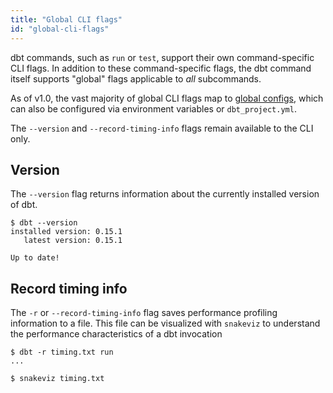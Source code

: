 ```yaml
---
title: "Global CLI flags"
id: "global-cli-flags"
---
```


dbt commands, such as `run` or `test`, support their own command-specific CLI flags. In addition to these command-specific flags, the dbt command itself supports "global" flags applicable to *all* subcommands.

As of v1.0, the vast majority of global CLI flags map to [global configs](global-configs), which can also be configured via environment variables or `dbt_project.yml`.

The `--version` and `--record-timing-info` flags remain available to the CLI only.

## Version

The `--version` flag returns information about the currently installed version of dbt.

<File name='Usage'>

```text
$ dbt --version
installed version: 0.15.1
   latest version: 0.15.1

Up to date!
```

</File>

## Record timing info

The `-r` or `--record-timing-info` flag saves performance profiling information to a file. This file can be visualized with `snakeviz` to understand the performance characteristics of a dbt invocation

<File name='Usage'>

```text
$ dbt -r timing.txt run
...

$ snakeviz timing.txt
```

</File>
